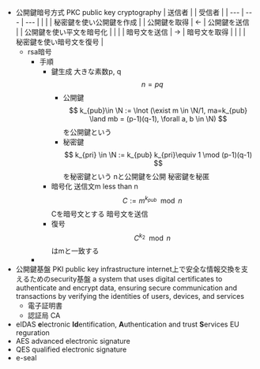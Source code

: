 - 公開鍵暗号方式 PKC public key cryptography
    | 送信者 |  | 受信者 |
    | --- | --- | --- |
    |  |  | 秘密鍵を使い公開鍵を作成 |
    | 公開鍵を取得 | ← | 公開鍵を送信 |
    | 公開鍵を使い平文を暗号化 |  |  |
    | 暗号文を送信 | → | 暗号文を取得 |
    |  |  | 秘密鍵を使い暗号文を復号 |
    - rsa暗号
        - 手順
            - 鍵生成
                大きな素数p, q
                $$
                n=pq
                $$
                - 公開鍵
                    $$
                    k_{pub}\in \N := \lnot (\exist m \in \N/1, ma=k_{pub} \land mb = (p-1)(q-1), \forall a, b \in \N)
                    $$
                    を公開鍵という
                - 秘密鍵
                    $$
                    k_{pri} \in \N := k_{pub} k_{pri}\equiv 1 \mod (p-1)(q-1)
                    $$
                    を秘密鍵という
            nと公開鍵を公開
            秘密鍵を秘匿
            - 暗号化
                送信文m less than n
                $$
                C := m^{k_{pub}} \mod n
                $$
                Cを暗号文とする
            暗号文を送信
            - 復号
                $$
                C^{k_2} \mod n
                $$
                はmと一致する
        - 
- 公開鍵基盤 PKI public key infrastructure
    internet上で安全な情報交換を支えるためのsecurity基盤
    a system that uses digital certificates to authenticate and encrypt data, ensuring secure communication and transactions by verifying the identities of users, devices, and services
    - 電子証明書
    - 認証局 CA
- eIDAS **e**lectronic **Id**entification, **A**uthentication and trust **S**ervices
    EU reguration
- AES advanced electronic signature
- QES qualified electronic signature
- e-seal